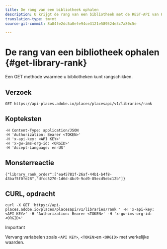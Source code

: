```yaml
---
title: De rang van een bibliotheek ophalen
description: U krijgt de rang van een bibliotheek met de REST-API van Plaatsen.
translation-type: tm+mt
source-git-commit: 8a84fe2dc5a0efe94ce3121e589524e3c7a80c5e

---
```



# De rang van een bibliotheek ophalen {#get-library-rank}

Een GET methode waarmee u bibliotheken kunt rangschikken.

## Verzoek

`GET https://api-places.adobe.io/places/placesapi/v1/libraries/rank`

## Kopteksten

```
-H Content-Type: application/JSON  
-H 'Authorization: Bearer <TOKEN>'  
-H 'x-api-key: <API KEY>'  
-H 'x-gw-ims-org-id: <ORGID>'  
-H 'Accept-Language: en-US'
```

## Monsterreactie

```
{"library_rank_order":["ea45781f-26af-44b1-b4f8-43baf5f0fe28","dfcc5270-1d6d-4bc9-9cd9-85ecd5ebc12b"]}
```

## CURL, opdracht

```
curl -X GET 'https://api-places.adobe.io/places/placesapi/v1/libraries/rank ' -H 'x-api-key: <API KEY>' -H 'Authorization: Bearer <TOKEN>' -H 'x-gw-ims-org-id: <ORGID>'
```

>[!IMPORTANT]
>
>Vervang variabelen zoals `<API KEY>`, `<TOKEN>`en `<ORGID>` met werkelijke waarden.

